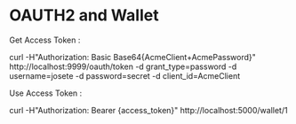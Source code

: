 OAUTH2 and Wallet
===


Get Access Token :

curl -H"Authorization: Basic Base64{AcmeClient+AcmePassword}" http://localhost:9999/oauth/token -d grant_type=password 
-d username=josete -d password=secret -d client_id=AcmeClient


Use Access Token :

curl -H"Authorization: Bearer {access_token}" http://localhost:5000/wallet/1
